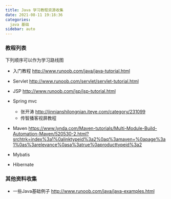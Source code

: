 ```yaml
---
title: Java 学习教程资源收集
date: 2021-08-11 19:18:36
categories:
  java 基础
sidebar: auto
---
```


### 教程列表

下列顺序可以作为学习路线图

- 入门教程 http://www.runoob.com/java/java-tutorial.html
- Servlet http://www.runoob.com/servlet/servlet-tutorial.html
- JSP http://www.runoob.com/jsp/jsp-tutorial.html
- Spring mvc
    - 张开涛 http://jinnianshilongnian.iteye.com/category/231099
    - 传智播客视屏教程
- Maven https://www.lynda.com/Maven-tutorials/Multi-Module-Build-Automation-Maven/520530-2.html?srchtrk=index%3a1%0alinktypeid%3a2%0aq%3amaven+%0apage%3a1%0as%3arelevance%0asa%3atrue%0aproducttypeid%3a2

- Mybatis
- Hibernate

### 其他资料收集

- 一些Java基础例子 http://www.runoob.com/java/java-examples.html


